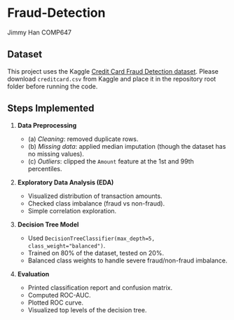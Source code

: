 # Fraud-Detection
Jimmy Han COMP647

## Dataset
This project uses the Kaggle [Credit Card Fraud Detection dataset](https://www.kaggle.com/mlg-ulb/creditcardfraud).
Please download `creditcard.csv` from Kaggle and place it in the repository root folder before running the code.

## Steps Implemented
1. **Data Preprocessing**
   - (a) *Cleaning*: removed duplicate rows.  
   - (b) *Missing data*: applied median imputation (though the dataset has no missing values).  
   - (c) *Outliers*: clipped the `Amount` feature at the 1st and 99th percentiles.  

2. **Exploratory Data Analysis (EDA)**
   - Visualized distribution of transaction amounts.  
   - Checked class imbalance (fraud vs non-fraud).  
   - Simple correlation exploration.  

3. **Decision Tree Model**
   - Used `DecisionTreeClassifier(max_depth=5, class_weight="balanced")`.  
   - Trained on 80% of the dataset, tested on 20%.  
   - Balanced class weights to handle severe fraud/non-fraud imbalance.  

4. **Evaluation**
   - Printed classification report and confusion matrix.  
   - Computed ROC-AUC.  
   - Plotted ROC curve.  
   - Visualized top levels of the decision tree.  
